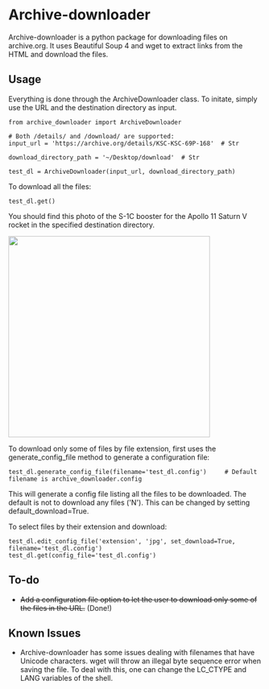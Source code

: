 # Archive-downloader

Archive-downloader is a python package for downloading files on archive.org. It uses Beautiful Soup 4 and wget to extract links from the HTML and download the files.


## Usage

Everything is done through the ArchiveDownloader class.
To initate, simply use the URL and the destination directory as input.

```
from archive_downloader import ArchiveDownloader

# Both /details/ and /download/ are supported:
input_url = 'https://archive.org/details/KSC-KSC-69P-168'  # Str

download_directory_path = '~/Desktop/download'  # Str

test_dl = ArchiveDownloader(input_url, download_directory_path)
```

To download all the files:
```
test_dl.get()
```

You should find this photo of the S-1C booster for the Apollo 11 Saturn V rocket in the specified destination directory.

<img src="https://ia600205.us.archive.org/32/items/KSC-KSC-69P-168/KSC-69P-168.jpg" width="400">


To download only some of files by file extension, first uses the generate_config_file method to generate a configuration file:
```
test_dl.generate_config_file(filename='test_dl.config')     # Default filename is archive_downloader.config
```

This will generate a config file listing all the files to be downloaded. The default is not to download any files ('N').
This can be changed by setting default_download=True.

To select files by their extension and download:

```
test_dl.edit_config_file('extension', 'jpg', set_download=True, filename='test_dl.config')
test_dl.get(config_file='test_dl.config')
```


## To-do

* <del>Add a configuration file option to let the user to download only some of the files in the URL.</del> (Done!)


## Known Issues

* Archive-downloader has some issues dealing with filenames that have Unicode characters. wget will throw an illegal byte sequence error when saving the file. To deal with this, one can change the LC_CTYPE and LANG variables of the shell.


